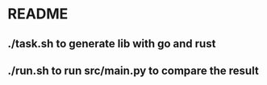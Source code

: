 # README

## ./task.sh to generate lib with go and rust
## ./run.sh to run src/main.py to compare the result
